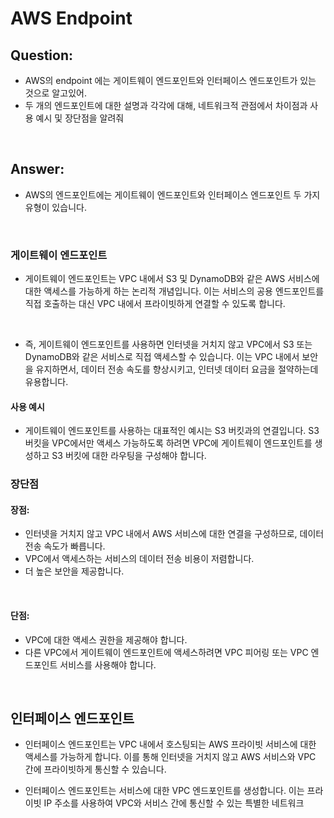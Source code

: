# AWS Endpoint

## Question:

- AWS의 endpoint 에는 게이트웨이 엔드포인트와 인터페이스 엔드포인트가 있는 것으로 알고있어.
- 두 개의 엔드포인트에 대한 설명과 각각에 대해, 네트워크적 관점에서 차이점과 사용 예시 및 장단점을 알려줘

<br>

## Answer:

- AWS의 엔드포인트에는 게이트웨이 엔드포인트와 인터페이스 엔드포인트 두 가지 유형이 있습니다.

<br>

### 게이트웨이 엔드포인트

- 게이트웨이 엔드포인트는 VPC 내에서 S3 및 DynamoDB와 같은 AWS 서비스에 대한 액세스를 가능하게 하는 논리적 개념입니다. 이는 서비스의 공용 엔드포인트를 직접 호출하는 대신 VPC 내에서 프라이빗하게 연결할 수 있도록 합니다.

<br>

- 즉, 게이트웨이 엔드포인트를 사용하면 인터넷을 거치지 않고 VPC에서 S3 또는 DynamoDB와 같은 서비스로 직접 액세스할 수 있습니다. 이는 VPC 내에서 보안을 유지하면서, 데이터 전송 속도를 향상시키고, 인터넷 데이터 요금을 절약하는데 유용합니다.

#### 사용 예시

- 게이트웨이 엔드포인트를 사용하는 대표적인 예시는 S3 버킷과의 연결입니다. S3 버킷을 VPC에서만 액세스 가능하도록 하려면 VPC에 게이트웨이 엔드포인트를 생성하고 S3 버킷에 대한 라우팅을 구성해야 합니다.

### 장단점

#### 장점:

- 인터넷을 거치지 않고 VPC 내에서 AWS 서비스에 대한 연결을 구성하므로, 데이터 전송 속도가 빠릅니다.
- VPC에서 액세스하는 서비스의 데이터 전송 비용이 저렴합니다.
- 더 높은 보안을 제공합니다.

<br>

#### 단점:

- VPC에 대한 액세스 권한을 제공해야 합니다.
- 다른 VPC에서 게이트웨이 엔드포인트에 액세스하려면 VPC 피어링 또는 VPC 엔드포인트 서비스를 사용해야 합니다.

<br>

## 인터페이스 엔드포인트

- 인터페이스 엔드포인트는 VPC 내에서 호스팅되는 AWS 프라이빗 서비스에 대한 액세스를 가능하게 합니다. 이를 통해 인터넷을 거치지 않고 AWS 서비스와 VPC 간에 프라이빗하게 통신할 수 있습니다.

- 인터페이스 엔드포인트는 서비스에 대한 VPC 엔드포인트를 생성합니다. 이는 프라이빗 IP 주소를 사용하여 VPC와 서비스 간에 통신할 수 있는 특별한 네트워크